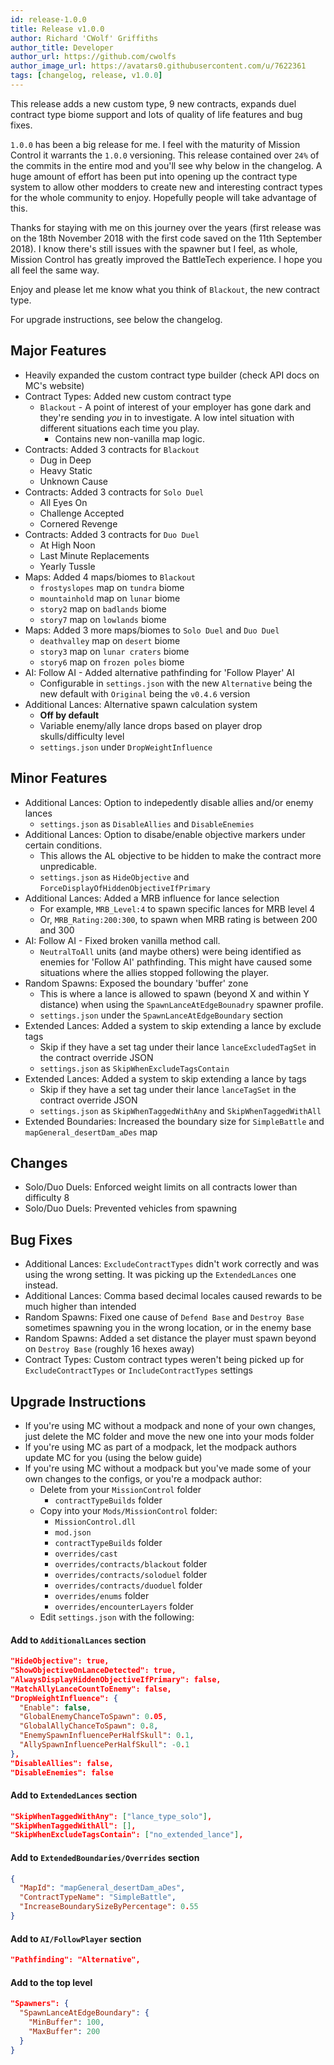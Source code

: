 ```yaml
---
id: release-1.0.0
title: Release v1.0.0
author: Richard 'CWolf' Griffiths
author_title: Developer
author_url: https://github.com/cwolfs
author_image_url: https://avatars0.githubusercontent.com/u/7622361
tags: [changelog, release, v1.0.0]
---
```


This release adds a new custom type, 9 new contracts, expands duel contract type biome support and lots of quality of life features and bug fixes.

`1.0.0` has been a big release for me. I feel with the maturity of Mission Control it warrants the `1.0.0` versioning. This release contained over `24%` of the commits in the entire mod and you'll see why below in the changelog. A huge amount of effort has been put into opening up the contract type system to allow other modders to create new and interesting contract types for the whole community to enjoy. Hopefully people will take advantage of this.

Thanks for staying with me on this journey over the years (first release was on the 18th November 2018 with the first code saved on the 11th September 2018). I know there's still issues with the spawner but I feel, as whole, Mission Control has greatly improved the BattleTech experience. I hope you all feel the same way.

Enjoy and please let me know what you think of `Blackout`, the new contract type.

For upgrade instructions, see below the changelog.

## Major Features

- Heavily expanded the custom contract type builder (check API docs on MC's website)
- Contract Types: Added new custom contract type
  - `Blackout` - A point of interest of your employer has gone dark and they're sending _you_ in to investigate. A low intel situation with different situations each time you play.
    - Contains new non-vanilla map logic.
- Contracts: Added 3 contracts for `Blackout`
  - Dug in Deep
  - Heavy Static
  - Unknown Cause
- Contracts: Added 3 contracts for `Solo Duel`
  - All Eyes On
  - Challenge Accepted
  - Cornered Revenge
- Contracts: Added 3 contracts for `Duo Duel`
  - At High Noon
  - Last Minute Replacements
  - Yearly Tussle
- Maps: Added 4 maps/biomes to `Blackout`
  - `frostyslopes` map on `tundra` biome
  - `mountainhold` map on `lunar` biome
  - `story2` map on `badlands` biome
  - `story7` map on `lowlands` biome
- Maps: Added 3 more maps/biomes to `Solo Duel` and `Duo Duel`
  - `deathvalley` map on `desert` biome
  - `story3` map on `lunar craters` biome
  - `story6` map on `frozen poles` biome
- AI: Follow AI - Added alternative pathfinding for 'Follow Player' AI
  - Configurable in `settings.json` with the new `Alternative` being the new default with `Original` being the `v0.4.6` version
- Additional Lances: Alternative spawn calculation system
  - **Off by default**
  - Variable enemy/ally lance drops based on player drop skulls/difficulty level
  - `settings.json` under `DropWeightInfluence`

## Minor Features

- Additional Lances: Option to indepedently disable allies and/or enemy lances
  - `settings.json` as `DisableAllies` and `DisableEnemies`
- Additional Lances: Option to disabe/enable objective markers under certain conditions.
  - This allows the AL objective to be hidden to make the contract more unpredicable.
  - `settings.json` as `HideObjective` and `ForceDisplayOfHiddenObjectiveIfPrimary`
- Additional Lances: Added a MRB influence for lance selection
  - For example, `MRB_Level:4` to spawn specific lances for MRB level 4
  - Or, `MRB_Rating:200:300`, to spawn when MRB rating is between 200 and 300
- AI: Follow AI - Fixed broken vanilla method call.
  - `NeutralToAll` units (and maybe others) were being identified as enemies for 'Follow AI' pathfinding. This might have caused some situations where the allies stopped following the player.
- Random Spawns: Exposed the boundary 'buffer' zone
  - This is where a lance is allowed to spawn (beyond X and within Y distance) when using the `SpawnLanceAtEdgeBounadry` spawner profile.
  - `settings.json` under the `SpawnLanceAtEdgeBoundary` section
- Extended Lances: Added a system to skip extending a lance by exclude tags
  - Skip if they have a set tag under their lance `lanceExcludedTagSet` in the contract override JSON
  - `settings.json` as `SkipWhenExcludeTagsContain`
- Extended Lances: Added a system to skip extending a lance by tags
  - Skip if they have a set tag under their lance `lanceTagSet` in the contract override JSON
  - `settings.json` as `SkipWhenTaggedWithAny` and `SkipWhenTaggedWithAll`
- Extended Boundaries: Increased the boundary size for `SimpleBattle` and `mapGeneral_desertDam_aDes` map

## Changes

- Solo/Duo Duels: Enforced weight limits on all contracts lower than difficulty 8
- Solo/Duo Duels: Prevented vehicles from spawning

## Bug Fixes

- Additional Lances: `ExcludeContractTypes` didn't work correctly and was using the wrong setting. It was picking up the `ExtendedLances` one instead.
- Additional Lances: Comma based decimal locales caused rewards to be much higher than intended
- Random Spawns: Fixed one cause of `Defend Base` and `Destroy Base` sometimes spawning you in the wrong location, or in the enemy base
- Random Spawns: Added a set distance the player must spawn beyond on `Destroy Base` (roughly 16 hexes away)
- Contract Types: Custom contract types weren't being picked up for `ExcludeContractTypes` or `IncludeContractTypes` settings

## Upgrade Instructions

- If you're using MC without a modpack and none of your own changes, just delete the MC folder and move the new one into your mods folder
- If you're using MC as part of a modpack, let the modpack authors update MC for you (using the below guide)
- If you're using MC without a modpack but you've made some of your own changes to the configs, or you're a modpack author:
  - Delete from your `MissionControl` folder
    - `contractTypeBuilds` folder
  - Copy into your `Mods/MissionControl` folder:
    - `MissionControl.dll`
    - `mod.json`
    - `contractTypeBuilds` folder
    - `overrides/cast`
    - `overrides/contracts/blackout` folder
    - `overrides/contracts/soloduel` folder
    - `overrides/contracts/duoduel` folder
    - `overrides/enums` folder
    - `overrides/encounterLayers` folder
  - Edit `settings.json` with the following:

#### Add to `AdditionalLances` section

```json
"HideObjective": true,
"ShowObjectiveOnLanceDetected": true,
"AlwaysDisplayHiddenObjectiveIfPrimary": false,
"MatchAllyLanceCountToEnemy": false,
"DropWeightInfluence": {
  "Enable": false,
  "GlobalEnemyChanceToSpawn": 0.05,
  "GlobalAllyChanceToSpawn": 0.8,
  "EnemySpawnInfluencePerHalfSkull": 0.1,
  "AllySpawnInfluencePerHalfSkull": -0.1
},
"DisableAllies": false,
"DisableEnemies": false
```

#### Add to `ExtendedLances` section

```json
"SkipWhenTaggedWithAny": ["lance_type_solo"],
"SkipWhenTaggedWithAll": [],
"SkipWhenExcludeTagsContain": ["no_extended_lance"],
```

#### Add to `ExtendedBoundaries/Overrides` section

```json
{
  "MapId": "mapGeneral_desertDam_aDes",
  "ContractTypeName": "SimpleBattle",
  "IncreaseBoundarySizeByPercentage": 0.55
}
```

#### Add to `AI/FollowPlayer` section

```json
"Pathfinding": "Alternative",
```

#### Add to the top level

```json
"Spawners": {
  "SpawnLanceAtEdgeBoundary": {
    "MinBuffer": 100,
    "MaxBuffer": 200
  }
}
```
